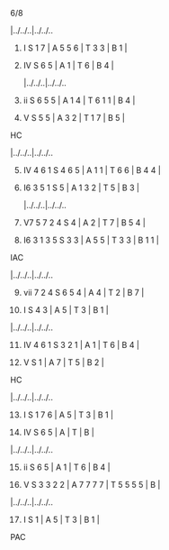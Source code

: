 6/8

   |../../..|../../..

1. I
S           1  7       |
A        5  5     6    |
T  3        3          |
B  1                   |

2. IV
S  6        5          |
A  1                   |
T  6                   |
B  4                   |

   |../../..|../../..

3. ii
S           6  5  5   |
A        1  4         |
T  6        1     1   |
B  4                  |

4. V
S  5        5         |
A  3        2         |
T  1        7         |
B           5         |

HC

   |../../..|../../..

5. IV 4 6 1
S        4  6     5   |
A     1     1         |
T  6        6         |
B  4        4         |

6. I6 3 5 1
S  5                  |
A        1  3     2   |
T  5                  |
B  3                  |

   |../../..|../../..

7. V7 5 7 2 4
S  4                  |
A     2               |
T        7            |
B           5     4   |

8. I6 3 1 3 5
S  3       3          |
A  5       5          |
T  3       3          |
B  1       1          |

IAC

   |../../..|../../..

9. vii 7 2 4
S           6  5  4   |
A        4            |
T     2               |
B  7                  |

10. I
S  4        3         |
A           5         |
T           3         |
B           1         |

   |../../..|../../..

11. IV 4 6 1
S           3  2  1   |
A        1            |
T     6               |
B  4                  |

12. V
S  1                  |
A           7         |
T           5         |
B           2         |

HC

   |../../..|../../..

13. I
S           1  7  6   |
A        5            |
T     3               |
B  1                  |

14. IV
S  6        5         |
A                     |
T                     |
B                     |

   |../../..|../../..

15. ii
S           6     5   |
A        1            |
T     6               |
B  4                  |

16. V
S  3     3  2     2   |
A  7     7  7     7   |
T  5     5  5     5   |
B                     |

   |../../..|../../..

17. I
S  1                  |
A  5                  |
T  3                  |
B  1                  |

PAC

